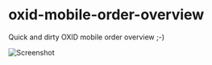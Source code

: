 # oxid-mobile-order-overview
Quick and dirty OXID mobile order overview ;-)

![Screenshot](https://raw.githubusercontent.com/tabsl/oxid-mobile-order-overview/master/oxid-mobile-order-overview-screen.png)
